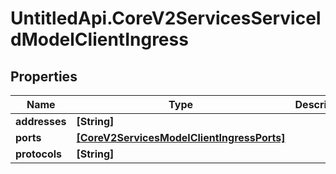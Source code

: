 # UntitledApi.CoreV2ServicesServiceIdModelClientIngress

## Properties

Name | Type | Description | Notes
------------ | ------------- | ------------- | -------------
**addresses** | **[String]** |  | 
**ports** | [**[CoreV2ServicesModelClientIngressPorts]**](CoreV2ServicesModelClientIngressPorts.md) |  | 
**protocols** | **[String]** |  | 


